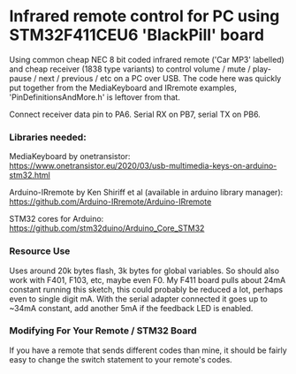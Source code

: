 # Infrared remote control for PC using STM32F411CEU6 'BlackPill' board
Using common cheap NEC 8 bit coded infrared remote ('Car MP3' labelled) and cheap receiver (1838 type variants) to control volume / mute / play-pause / next / previous / etc on a PC over USB. The code here was quickly put together from the MediaKeyboard and IRremote examples, 'PinDefinitionsAndMore.h' is leftover from that.

Connect receiver data pin to PA6. Serial RX on PB7, serial TX on PB6.


### Libraries needed:

MediaKeyboard by onetransistor: https://www.onetransistor.eu/2020/03/usb-multimedia-keys-on-arduino-stm32.html

Arduino-IRremote by Ken Shiriff et al (available in arduino library manager): https://github.com/Arduino-IRremote/Arduino-IRremote

STM32 cores for Arduino: https://github.com/stm32duino/Arduino_Core_STM32  



### Resource Use
Uses around 20k bytes flash, 3k bytes for global variables. So should also work with F401, F103, etc, maybe even F0.
My F411 board pulls about 24mA constant running this sketch, this could probably be reduced a lot, perhaps even to single digit mA. With the serial adapter connected it goes up to ~34mA constant, add another 5mA if the feedback LED is enabled.


### Modifying For Your Remote / STM32 Board
If you have a remote that sends different codes than mine, it should be fairly easy to change the switch statement to your remote's codes.
